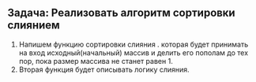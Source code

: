 ## Задача: Реализовать алгоритм сортировки слиянием

1. Напишем функцию сортировки слияния . которая будет принимать на вход исходный(начальный) массив и делить его  пополам до тех пор, пока размер массива не станет равен 1.
2. Вторая функция будет описывать логику слияния.
